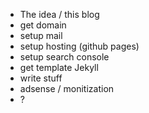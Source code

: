 
- The idea / this blog
- get domain
- setup mail
- setup hosting (github pages)
- setup search console
- get template Jekyll
- write stuff
- adsense / monitization
- ?
